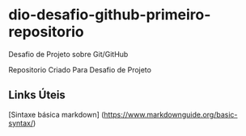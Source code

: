 # dio-desafio-github-primeiro-repositorio
Desafio de Projeto sobre Git/GitHub

Repositorio Criado Para Desafio de Projeto
## Links Úteis
[Sintaxe básica markdown] (https://www.markdownguide.org/basic-syntax/)

